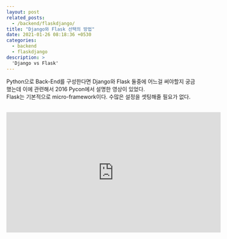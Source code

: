 ```yaml
---
layout: post
related_posts:
  - /backend/flaskdjango/
title: "Django와 Flask 선택의 방법"
date: 2021-01-26 08:18:36 +0530
categories: 
  - backend
  - flaskdjango
description: >
  'Django vs Flask'
---
```


Python으로 Back-End를 구성한다면 Django와 Flask 둘중에 어느걸 써야할지 궁금했는데 이에 관련해서 2016 Pycon에서 설명한 영상이 있었다.<br>
Flask는 기본적으로 micro-framework이다. 수많은 설정을 셋팅해줄 필요가 없다.
<br><br>

<iframe width="560" height="315" src="https://www.youtube.com/embed/cX8n7pRA670" frameborder="0" allow="accelerometer; autoplay; clipboard-write; encrypted-media; gyroscope; picture-in-picture" allowfullscreen></iframe>
